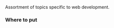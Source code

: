 Assortment of topics specific to web development.

### Where to put <script> tags in HTML markup?
- Place library script such as the jQuery library in the head section.
- Place normal script in the head unless it becomes a performance/page load issue.
- Place script associated with includes, within and at the end of that include. One example of this is .ascx user controls in asp.net pages - place the script at the end of that markup.
- Place script that impacts the render of the page at the end of the body (before the body closure).
- Do NOT place script in the markup such as <input onclick="myfunction()"/> - better to put it in event handlers in your script body instead.
- If you cannot decide, put it in the head until you have a reason not to such as page blocking issues.
- Footnote: "When you need it and not prior"

### Difference between PUT and POST HTTP Requests
- PUT method is used to create or overwrite a resource at a particular url that is known by the client.
- POST method is used to send user-generated data to the web server, ex. when a user comments on a forum or if they upload a profile picture. It can be used if you do not know the specific url of where your newly created resource should reside. POST sends data to a specific URI and expects the resource at that URI to handle the request. POST is used for annotation of existing resources, providing a block of data (such as the result of submitting a form) to a data-handling process, or extending a database through an append operation
- POST method should be used to create a subordinate (child) of the resource identified  by the Request-URI
- PUT requests can be sent multiple times without without changing the result (idempotent) while multiple POST requests will create a new subordinate each time (not idempotent)

### What happens when you enter a URL into browser and hit 'Enter'?
- Browser looks up IP address first in the browser cache, then in the OS cache, then in the Router cache, then in the DNS cache
- then the ISP’s DNS server begins a recursive search from the root nameserver, through the .com top-level nameserver, to Facebook’s nameserver. Normally, the DNS server will have names of the .com nameservers in cache, and so a hit to the root nameserver will not be necessary.
- A DNS, or domain name system, is a server with a database of IP addresses and their associated hostnames. When a user types a URL into their browser, a DNS server is what translates that URL into the IP address that indicates its location online. A DNS lookup, then, is the process of a finding a specific DNS record. You can think of it as your computer looking up a number in a phone book.
- One worrying thing about DNS is that the entire domain like wikipedia.org or facebook.com seems to map to a single IP address. Fortunately, there are ways of mitigating the bottleneck:
  - Round-robin DNS is a solution where the DNS lookup returns multiple IP addresses, rather than just one. For example, facebook.com actually maps to four IP addresses.
  - Load-balancer is the piece of hardware that listens on a particular IP address and forwards the requests to other servers. Major sites will typically use expensive high-performance load balancers.
  - Geographic DNS improves scalability by mapping a domain name to different IP addresses, depending on the client’s geographic location. This is great for hosting static content so that different servers don’t have to update shared state.
- The browser sends an HTTP request to the website's server
- The GET request names the URL to fetch: “http://facebook.com/”. The browser identifies itself (User-Agent header), and states what types of responses it will accept (Accept and Accept-Encoding headers). The Connection header asks the server to keep the TCP connection open for further requests.
- The request also contains the cookies that the browser has for this domain. As you probably already know, cookies are key-value pairs that track the state of a web site in between different page requests. And so the cookies store the name of the logged-in user, a secret number that was assigned to the user by the server, some of user’s settings, etc. The cookies will be stored in a text file on the client, and sent to the server with every request.
- The website’s server responds with a permanent redirect to preferred URL (usually for SEO reasons)
- The browser sends another GET request to the redirected URL
- The website’s server receives the request, processes it, and sends back an HTML response
- The browser begins rendering the HTML document, even before it has received all of it
- The browser sends requests for embedded objects such as stylesheets, images, and JS files. the browser will send a GET request to retrieve each of these files.
- Static files, unlike dynamic files, can be cached. For example, Facebook uses a content delivery network (CDN) to distribute static content – images, style sheets, and JavaScript files. So, the files will be copied to many machines across the globe.
- Static content often represents the bulk of the bandwidth of a site, and can be easily replicated across a CDN. Often, sites will use a third-party CDN provider, instead of operating a CDN themselves. For example, Facebook’s static files are hosted by Akamai, the largest CDN provider.
- The browser continues to make AJAX requests in the background as needed

### CDNs
Using a Content Delivery Network (CDN) optimizes the delivery of static assets on your site. This allows us to offload all requests for these static assets off of your web dynos, which in turn will free those dynos to handle more requests for dynamic content.
- Benefits:
  - Improving website load times - By distributing content closer to website visitors by using a nearby CDN server (among other optimizations), visitors experience faster page loading times. As visitors are more inclined to click away from a slow-loading site, a CDN can reduce bounce rates and increase the amount of time that people spend on the site. In other words, a faster a website means more visitors will stay and stick around longer.
  - Reducing bandwidth costs - Bandwidth consumption costs for website hosting is a primary expense for websites. Through caching and other optimizations, CDNs are able to reduce the amount of data an origin server must provide, thus reducing hosting costs for website owners.
  - Increasing content availability and redundancy - Large amounts of traffic or hardware failures can interrupt normal website function. Thanks to their distributed nature, a CDN can handle more traffic and withstand hardware failure better than many origin servers.
  - Improving website security - A CDN may improve security by providing DDoS mitigation, improvements to security certificates, and other optimizations.
- Many developers make use of Amazon’s S3 service for serving static assets that have been uploaded previously, either manually or by some form of build process. Whilst this works, this is not recommended as S3 was designed as a file storage service and not for optimal delivery of files under load. Therefore, serving static assets from S3 is not recommended.
- Amazon’s CloudFront service is designed as a content delivery network to serve static assets such as CSS or JavaScript files from edge cache locations.
- Edge cache locations are groups of servers distributed around the world optimized for the high throughput serving of small static files. Using latency based DNS resolution, Amazon are able to route requests to particular assets to the closest edge cache location to the end user reducing latency, and improving speed.
  - CloudFront works from what is called a distribution. A distribution is the direct equivalent of an S3 bucket. Each distribution is assigned a domain name that is used to access your distributions assets.
  - A distribution draws its contents from an origin. The origin is where CloudFront will draw files from should it not have a copy within the distribution. Once a file has been requested from the origin CloudFront will cache that asset and return it directly to the end user.

### How to speed up a slow website
- reduce the number of HTTP requests being made by combining and minifying your HTML, CSS, and JS files
- try to asynchronous load the larger files, or defer JS file loading
- minimize the TTFB (time to first byte), the amount of time a browser has to wait before getting the first byte of data from the server, to under 200ms. can use caching for this
- consider switching to another DNS provider that has faster average lookup times
- consider upgrading your hosting option from shared hosting (share resources like CPU, RAM, and disk space with other sites on the same server) to VPS (dedicated portions of the resources, but still sharing) to a dedicated server
- use tools like Gzip to compress larger files for faster download times
- enable caching
- compress images using tools like Pingdom and compressor.io, crop and re-size images to be their actual display sizes, to cut down on editing time
- use a CDN for static files, but for videos, use Youtube or Vimeo to host and then embed the link, to cut back on the large video file size
- avoid using inline CSS in HTML doc and minimize number of CSS files to download
- use lazy loading to prioritize loading content that is within the user’s viewport, and loading content outside the viewport afterwards
- limit the number of redirects that occur in your site, to limit the number of requests that are made
- add database indices to optimize common queries
- monitor event listeners to weed out any zombies

### Strategies to speed up Webpack build times and minimize Webpack builds

- Use packages that allows webpack to parallelize the build, i.e. spread out the work to multiple processors. Examples include “parallel-webpack”, “happypack” and the parallel option on UglifyJS plugin.
- Also in the Uglify plugin, can speed up minification by 3-4 times by disabling the compression (whitespace removal and symbol mangling)
- Skip parsing: You can tell web pack to skip certain files or sets of files in its JS file parsing process if you’re certain those files don’t use any dependencies
- More exclusions: You can also exclude files from loaders and other plugins such as tools like transpires and minifiers that also rely on syntax trees - it is common to skip minification for non-customer facing code.
- Sharing Code: To avoid having duplicate code in different bundles, can find duplicates with web pack Bundle Analyzer and Bundle Buddy and then split them out into shared chunks with web pack’s CommonsChunkPlugin.
- Create a manifest chunk: First start with a digest, a simple map of module IDs to hashes that repack will use to resolve a filename when importing modules asynchronously. Then, you need to extract this module digest into a spearte file entirely so that the boilerplate code at the top of each bundle doesn’t have to be updated. This is where you can create a CommonsChunk plugin, which greatly reduced the frequency of rebuilds and allows you to ship only a single copy of webpack’s boilerplate code.
- Research lighter, cheaper source map options.
- Remember to clear your cache whenever package dependencies change - something you can automate with an npm post install script

### Difference between SASS, LESS, and CSS?
Syntactically Awesome Stylesheets (Sass) and Leaner CSS (LESS) are both CSS preprocessors. They are special stylesheet extensions that make designing easier and more efficient. Both Sass and LESS compile into CSS stylesheets so that browsers can read them, which is a necessary step because modern browsers cannot read .sass or .less file types. When it comes down to it, both are similar. They make writing CSS simpler, more object-oriented, and a more enjoyable experience.
Differences:
- Sass is in Ruby, Less is in JavaScript
- Less has more accurate error messages
- Sass’s extension Compass for mixins (ability to store and share CSS declarations across a website) is better
- Sass uses $ for variable assignment, Less uses @

Sources:
https://devcenter.heroku.com/articles/using-amazon-cloudfront-cdn,
https://www.cloudflare.com/learning/cdn/what-is-a-cdn/,
https://www.crazyegg.com/blog/speed-up-your-website/,
http://igoro.com/archive/what-really-happens-when-you-navigate-to-a-url/comment-page-3/,
https://www.thebalance.com/sass-vs-less-2071912
